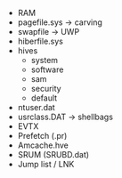 - RAM
- pagefile.sys -> carving
- swapfile -> UWP
- hiberfile.sys
- hives
	- system
	- software
	- sam
	- security
	- default
- ntuser.dat
- usrclass.DAT -> shellbags
- EVTX
- Prefetch (.pr)
- Amcache.hve
- SRUM (SRUBD.dat)
- Jump list / LNK